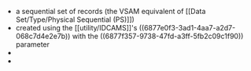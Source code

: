 - a sequential set of records (the VSAM equivalent of [[Data Set/Type/Physical Sequential (PS)]])
- created using the [[utility/IDCAMS]]'s ((6877e0f3-3ad1-4aa7-a2d7-068c7d4e2e7b)) with the ((6877f357-9738-47fd-a3ff-5fb2c09c1f90)) parameter
-
-